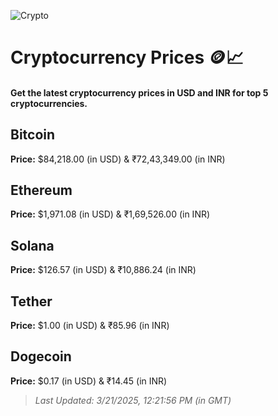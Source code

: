 
![Crypto](https://www.techguide.com.au/wp-content/uploads/2020/11/crypto3.jpeg)

# Cryptocurrency Prices 🪙📈

#### Get the latest cryptocurrency prices in USD and INR for top 5 cryptocurrencies.

## Bitcoin

**Price:** $84,218.00 (in USD) & ₹72,43,349.00 (in INR)

## Ethereum

**Price:** $1,971.08 (in USD) & ₹1,69,526.00 (in INR)

## Solana

**Price:** $126.57 (in USD) & ₹10,886.24 (in INR)

## Tether

**Price:** $1.00 (in USD) & ₹85.96 (in INR)

## Dogecoin

**Price:** $0.17 (in USD) & ₹14.45 (in INR)

> _Last Updated: 3/21/2025, 12:21:56 PM (in GMT)_
